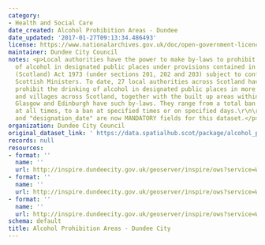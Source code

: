 ```yaml
---
category:
- Health and Social Care
date_created: Alcohol Prohibition Areas - Dundee
date_updated: '2017-01-27T09:13:34.486493'
license: https://www.nationalarchives.gov.uk/doc/open-government-licence/version/3/
maintainer: Dundee City Council
notes: <p>Local authorities have the power to make by-laws to prohibit the drinking
  of alcohol in designated public places under provisions contained in the Local Government
  (Scotland) Act 1973 (under sections 201, 202 and 203) subject to confirmation by
  Scottish Ministers. To date, 27 local authorities across Scotland have by-laws which
  prohibit the drinking of alcohol in designated public places in more than 480 towns
  and villages across Scotland, together with the built up areas within the city of
  Glasgow and Edinburgh have such by-laws. They range from a total ban on drinking
  at all times, to a ban at specified times or on specified days.\r\n\r\n"area_name"
  and "designation_date" are now MANDATORY fields for this dataset.</p>
organization: Dundee City Council
original_dataset_link: ' https://data.spatialhub.scot/package/alcohol_prohibition_areas-dc'
records: null
resources:
- format: ''
  name: ''
  url: http://inspire.dundeecity.gov.uk/geoserver/inspire/ows?service=WFS&version=2.0.0&request=getCapabilities
- format: ''
  name: ''
  url: http://inspire.dundeecity.gov.uk/geoserver/inspire/ows?service=WFS&version=2.0.0&request=getCapabilities
- format: ''
  name: ''
  url: http://inspire.dundeecity.gov.uk/geoserver/inspire/ows?service=WFS&version=2.0.0&request=getCapabilities
schema: default
title: Alcohol Prohibition Areas - Dundee City
---
```

